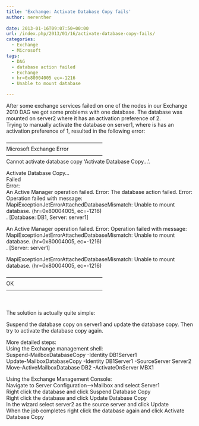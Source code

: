 ```yaml
---
title: 'Exchange: Activate Database Copy fails'
author: nerenther
 
date: 2013-01-16T09:07:50+00:00
url: /index.php/2013/01/16/activate-database-copy-fails/
categories:
  - Exchange
  - Microsoft
tags:
  - DAG
  - database action failed
  - Exchange
  - hr=0x80004005 ec=-1216
  - Unable to mount database

---
```

After some exchange services failed on one of the nodes in our Exchange 2010 DAG we got some problems with one database. The database was mounted on server2 where it has an activation preference of 2.  
Trying to manually activate the database on server1, where is has an activation preference of 1, resulted in the following error:

&#8212;&#8212;&#8212;&#8212;&#8212;&#8212;&#8212;&#8212;&#8212;&#8212;&#8212;&#8212;&#8212;&#8212;&#8212;&#8212;&#8212;&#8212;&#8211;  
Microsoft Exchange Error  
&#8212;&#8212;&#8212;&#8212;&#8212;&#8212;&#8212;&#8212;&#8212;&#8212;&#8212;&#8212;&#8212;&#8212;&#8212;&#8212;&#8212;&#8212;&#8211;  
Cannot activate database copy &#8216;Activate Database Copy&#8230;&#8217;.

Activate Database Copy&#8230;  
Failed  
Error:  
An Active Manager operation failed. Error: The database action failed. Error: Operation failed with message: MapiExceptionJetErrorAttachedDatabaseMismatch: Unable to mount database. (hr=0x80004005, ec=-1216)  
. [Database: DB1, Server: server1]

An Active Manager operation failed. Error: Operation failed with message: MapiExceptionJetErrorAttachedDatabaseMismatch: Unable to mount database. (hr=0x80004005, ec=-1216)  
. [Server: server1]

MapiExceptionJetErrorAttachedDatabaseMismatch: Unable to mount database. (hr=0x80004005, ec=-1216)

&#8212;&#8212;&#8212;&#8212;&#8212;&#8212;&#8212;&#8212;&#8212;&#8212;&#8212;&#8212;&#8212;&#8212;&#8212;&#8212;&#8212;&#8212;&#8211;  
OK  
&#8212;&#8212;&#8212;&#8212;&#8212;&#8212;&#8212;&#8212;&#8212;&#8212;&#8212;&#8212;&#8212;&#8212;&#8212;&#8212;&#8212;&#8212;&#8211;

&nbsp;

The solution is actually quite simple:

Suspend the database copy on server1 and update the database copy. Then try to activate the database copy again.

More detailed steps:  
Using the Exchange management shell:  
Suspend-MailboxDatabaseCopy -Identity DB1Server1  
Update-MailboxDatabaseCopy -Identity DB1Server1 -SourceServer Server2  
Move-ActiveMailboxDatabase DB2 -ActivateOnServer MBX1

Using the Exchange Management Console:  
Navigate to Server Configuration&#8211;>Mailbox and select Server1  
Right click the database and click Suspend Database Copy  
Right click the database and click Update Database Copy  
In the wizard select server2 as the source server and click Update  
When the job completes right click the database again and click Activate Database Copy

&nbsp;

&nbsp;

&nbsp;